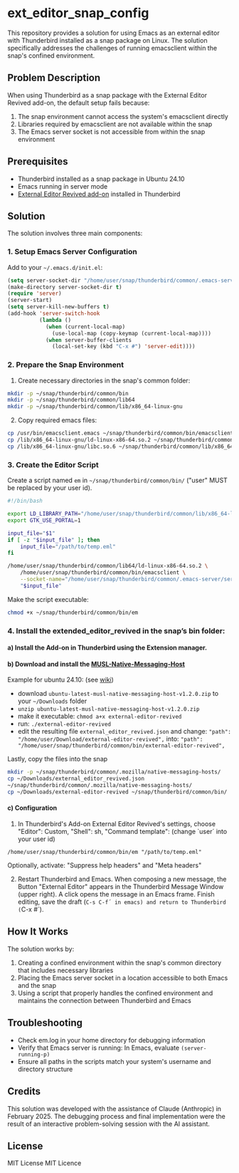 # ext_editor_snap_config

This repository provides a solution for using Emacs as an external editor with Thunderbird installed as a snap package on Linux. The solution specifically addresses the challenges of running emacsclient within the snap's confined environment.

## Problem Description

When using Thunderbird as a snap package with the External Editor Revived add-on, the default setup fails because:
1. The snap environment cannot access the system's emacsclient directly
2. Libraries required by emacsclient are not available within the snap
3. The Emacs server socket is not accessible from within the snap environment

## Prerequisites

- Thunderbird installed as a snap package in Ubuntu 24.10
- Emacs running in server mode
- [External Editor Revived add-on](https://github.com/Frederick888/external-editor-revived) installed in Thunderbird

## Solution

The solution involves three main components:

### 1. Setup Emacs Server Configuration

Add to your `~/.emacs.d/init.el`:
```lisp
(setq server-socket-dir "/home/user/snap/thunderbird/common/.emacs-server")
(make-directory server-socket-dir t)
(require 'server)
(server-start)
(setq server-kill-new-buffers t)
(add-hook 'server-switch-hook
          (lambda ()
            (when (current-local-map)
              (use-local-map (copy-keymap (current-local-map))))
            (when server-buffer-clients
              (local-set-key (kbd "C-x #") 'server-edit))))
```


### 2. Prepare the Snap Environment

1. Create necessary directories in the snap's common folder:
```bash
mkdir -p ~/snap/thunderbird/common/bin
mkdir -p ~/snap/thunderbird/common/lib64
mkdir -p ~/snap/thunderbird/common/lib/x86_64-linux-gnu
```


2. Copy required emacs files:
```bash
cp /usr/bin/emacsclient.emacs ~/snap/thunderbird/common/bin/emacsclient
cp /lib/x86_64-linux-gnu/ld-linux-x86-64.so.2 ~/snap/thunderbird/common/lib64/
cp /lib/x86_64-linux-gnu/libc.so.6 ~/snap/thunderbird/common/lib/x86_64-linux-gnu/
```

### 3. Create the Editor Script

Create a script named `em` in `~/snap/thunderbird/common/bin/` ("user" MUST be replaced by your user id). 

```bash
#!/bin/bash

export LD_LIBRARY_PATH="/home/user/snap/thunderbird/common/lib/x86_64-linux-gnu:$LD_LIBRARY_PATH"
export GTK_USE_PORTAL=1

input_file="$1"
if [ -z "$input_file" ]; then
    input_file="/path/to/temp.eml"
fi

/home/user/snap/thunderbird/common/lib64/ld-linux-x86-64.so.2 \
    /home/user/snap/thunderbird/common/bin/emacsclient \
    --socket-name="/home/user/snap/thunderbird/common/.emacs-server/server" \
    "$input_file"
```

Make the script executable:
```bash
chmod +x ~/snap/thunderbird/common/bin/em
```

### 4. Install the extended_editor_revived in the snap’s bin folder:

#### a) Install the Add-on in Thunderbird using the Extension manager.

#### b) Download and install the [MUSL-Native-Messaging-Host](https://github.com/Frederick888/external-editor-revived/releases)

Example for ubuntu 24.10: (see [wiki](https://github.com/Frederick888/external-editor-revived/wiki/Linux#installing-the-native-messaging-host))

- download ```ubuntu-latest-musl-native-messaging-host-v1.2.0.zip``` to your ```~/Downloads``` folder
- ```unzip ubuntu-latest-musl-native-messaging-host-v1.2.0.zip```
- make it executable: ```chmod a+x external-editor-revived```
- run: ```./external-editor-revived```
- edit the resulting file ```external_editor_revived.json``` and change: ```"path": "/home/user/Download/external-editor-revived",``` into: ```"path": "/home/user/snap/thunderbird/common/bin/external-editor-revived",```

Lastly, copy the files into the snap
```bash
mkdir -p ~/snap/thunderbird/common/.mozilla/native-messaging-hosts/
cp ~/Downloads/external_editor_revived.json
~/snap/thunderbird/common/.mozilla/native-messaging-hosts/
cp ~/Downloads/external-editor-revived ~/snap/thunderbird/common/bin/
```


#### c) Configuration

1. In Thunderbird's Add-on External Editor Revived's settings, choose "Editor": Custom,
   "Shell": sh, "Command template": (change `user´ into your user id)

```
/home/user/snap/thunderbird/common/bin/em "/path/to/temp.eml" 
```

Optionally, activate: "Suppress help headers" and "Meta headers"

2. Restart Thunderbird and Emacs. When composing
   a new message, the Button "External Editor" appears
   in the Thunderbird Message Window (upper right). A click opens the message in an Emacs frame. Finish
   editing, save the draft (`C-s C-f´ in
   emacs) and return to Thunderbird (`C-x #´). 

## How It Works

The solution works by:
1. Creating a confined environment within the snap's common directory that includes necessary libraries
2. Placing the Emacs server socket in a location accessible to both Emacs and the snap
3. Using a script that properly handles the confined environment and maintains the connection between Thunderbird and Emacs

## Troubleshooting

- Check em.log in your home directory for debugging information
- Verify that Emacs server is running: In Emacs, evaluate `(server-running-p)`
- Ensure all paths in the scripts match your system's username and directory structure

## Credits

This solution was developed with the assistance of Claude (Anthropic) in February 2025. The debugging process and final implementation were the result of an interactive problem-solving session with the AI assistant.

## License

MIT License
MIT Licence
